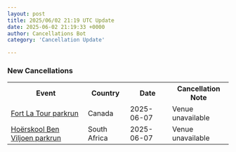 ```yaml
---
layout: post
title: 2025/06/02 21:19 UTC Update
date: 2025-06-02 21:19:33 +0000
author: Cancellations Bot
category: 'Cancellation Update'

---
```


<h3>New Cancellations</h3>
<div class='hscrollable'>
<table style='width: 100%'>
    <tr>
        <th>Event</th>
        <th>Country</th>
        <th>Date</th>
        <th>Cancellation Note</th>
    </tr>
    <tr>
        <td><a href="https://www.parkrun.ca/fortlatour">Fort La Tour parkrun</a></td>
        <td>Canada</td>
        <td>2025-06-07</td>
        <td>Venue unavailable</td>
    </tr>
    <tr>
        <td><a href="https://www.parkrun.co.za/hoerskoolbenviljoen">Hoërskool Ben Viljoen parkrun</a></td>
        <td>South Africa</td>
        <td>2025-06-07</td>
        <td>Venue unavailable</td>
    </tr>
</table>
</div>
